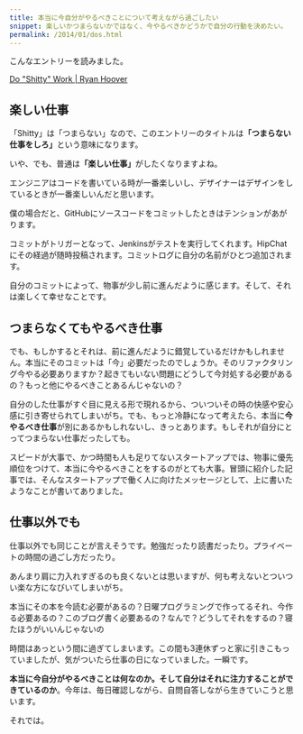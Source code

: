 ```yaml
---
title: 本当に今自分がやるべきことについて考えながら過ごしたい
snippet: 楽しいかつまらないかではなく、今やるべきかどうかで自分の行動を決めたい。
permalink: /2014/01/dos.html
---
```


こんなエントリーを読みました。

[Do "Shitty" Work \| Ryan Hoover](http://ryanhoover.me/post/66092903567/do-shitty-work)

## 楽しい仕事

「Shitty」は「つまらない」なので、このエントリーのタイトルは<strong>「つまらない仕事をしろ」</strong>という意味になります。

いや、でも、普通は<strong>「楽しい仕事」</strong>がしたくなりますよね。

エンジニアはコードを書いている時が一番楽しいし、デザイナーはデザインをしているときが一番楽しいんだと思います。

僕の場合だと、GitHubにソースコードをコミットしたときはテンションがあがります。

コミットがトリガーとなって、Jenkinsがテストを実行してくれます。HipChatにその経過が随時投稿されます。コミットログに自分の名前がひとつ追加されます。

自分のコミットによって、物事が少し前に進んだように感じます。そして、それは楽しくて幸せなことです。

## つまらなくてもやるべき仕事

でも、もしかするとそれは、前に進んだように錯覚しているだけかもしれません。本当にそのコミットは「今」必要だったのでしょうか。そのリファクタリング今やる必要ありますか？起きてもいない問題にどうして今対処する必要があるの？もっと他にやるべきことあるんじゃないの？

自分のした仕事がすぐ目に見える形で現れるから、ついついその時の快感や安心感に引き寄せられてしまいがち。でも、もっと冷静になって考えたら、本当に<strong>今やるべき仕事</strong>が別にあるかもしれないし、きっとあります。もしそれが自分にとってつまらない仕事だったしても。

スピードが大事で、かつ時間も人も足りてないスタートアップでは、物事に優先順位をつけて、本当に今やるべきことをするのがとても大事。冒頭に紹介した記事では、そんなスタートアップで働く人に向けたメッセージとして、上に書いたようなことが書いてありました。

## 仕事以外でも

仕事以外でも同じことが言えそうです。勉強だったり読書だったり。プライベートの時間の過ごし方だったり。

あんまり肩に力入れすぎるのも良くないとは思いますが、何も考えないとついつい楽な方になびいてしまいがち。

本当にその本を今読む必要があるの？日曜プログラミングで作ってるそれ、今作る必要あるの？このブログ書く必要あるの？なんで？どうしてそれをするの？寝たほうがいいんじゃないの

時間はあっという間に過ぎてしまいます。この間も3連休ずっと家に引きこもっていましたが、気がついたら仕事の日になっていました。一瞬です。

<strong>本当に今自分がやるべきことは何なのか。そして自分はそれに注力することができているのか</strong>。今年は、毎日確認しながら、自問自答しながら生きていこうと思います。

それでは。
